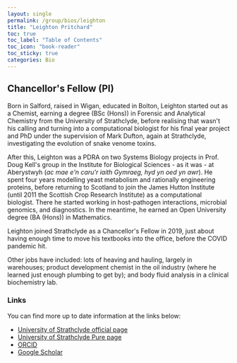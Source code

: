 ```yaml
---
layout: single
permalink: /group/bios/leighton
title: "Leighton Pritchard"
toc: true
toc_label: "Table of Contents"
toc_icon: "book-reader"
toc_sticky: true
categories: Bio
---
```


## Chancellor's Fellow (PI)

Born in Salford, raised in Wigan, educated in Bolton, Leighton started out as a Chemist, earning a degree (BSc (Hons)) in Forensic and Analytical Chemistry from the University of Strathclyde, before realising that wasn't his calling and turning into a computational biologist for his final year project and PhD under the supervision of Mark Dufton, again at Strathclyde, investigating the evolution of snake venome toxins.

After this, Leighton was a PDRA on two Systems Biology projects in Prof. Doug Kell's group in the Institute for Biological Sciences - as it was - at Aberystwyh (_ac mae e'n caru'r iaith Gymraeg, hyd yn oed yn awr_). He spent four years modelling yeast metabolism and rationally engineering proteins, before returning to Scotland to join the James Hutton Institute (until 2011 the Scottish Crop Research Institute) as a computational biologist. There he started working in host-pathogen interactions, microbial genomics, and diagnostics. In the meantime, he earned an Open University degree (BA (Hons)) in Mathematics.

Leighton joined Strathclyde as a Chancellor's Fellow in 2019, just about having enough time to move his textbooks into the office, before the COVID pandemic hit.

Other jobs have included: lots of heaving and hauling, largely in warehouses; product development chemist in the oil industry (where he learned just enough plumbing to get by); and body fluid analysis in a clinical biochemistry lab. 

### Links

You can find more up to date information at the links below:

- [University of Strathclyde official page](https://www.strath.ac.uk/staff/pritchardleightondr/)
- [University of Strathclyde Pure page](https://pureportal.strath.ac.uk/en/persons/leighton-pritchard)
- [ORCID](https://orcid.org/0000-0002-8392-2822)
- [Google Scholar](https://scholar.google.co.uk/citations?user=5QhdsWkAAAAJ&hl=en)
